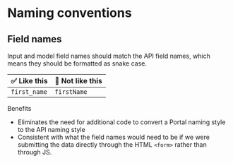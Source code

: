 # Naming conventions

## Field names

Input and model field names should match the API field names, which means they should be formatted as snake case.

| ✅ Like this | 🛑 Not like this |
| ------------ | ---------------- |
| `first_name` | `firstName`      |

Benefits

- Eliminates the need for additional code to convert a Portal naming style to the API naming style
- Consistent with what the field names would need to be if we were submitting the data directly through the HTML `<form>` rather than through JS.

